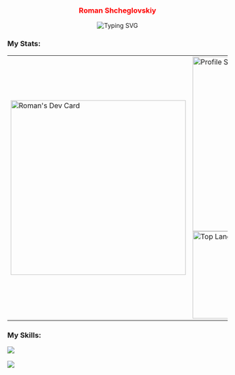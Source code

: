 <div align="center">
  <h3><span style="color:red">Roman Shcheglovskiy</span></h3>
</div>

<div align="center">
  <img src="https://readme-typing-svg.demolab.com?font=Fira+Code&pause=1000&color=FC538C&center=true&vCenter=true&width=435&lines=Front-end+Developer;React+%2F+NextJs+Developer;Vue+%2F+NuxtJs+Developer" alt="Typing SVG" />
</div>

### My Stats:

<table>
  <tr>
    <td>
    <a href="https://app.daily.dev/neverFeltAlive">
      <img src="https://api.daily.dev/devcards/5a014fbe5cee47d2bd0155c7bc65e8f1.png?r=lno" width="400" alt="Roman's Dev Card"/>
    </a>
    </td>
    <td>
      <img width="400px" alt="Profile Stats" src="https://github-readme-stats.vercel.app/api?username=neverFeltAlive&theme=radical"/><br/>
      <!-- <img width="400px" alt="Contribution Stats" src="https://streak-stats.demolab.com?user=neverFeltAlive&theme=radical"/><br/> -->
      <img width="200px" alt="Top Langs" src="https://github-readme-stats.vercel.app/api/top-langs/?username=neverFeltAlive&layout=compact&show_icons=true&theme=radical" />
    </td>
  </tr>
</table>

<!-- 
### My Latest Projects:

<img align="center" src="https://github-readme-stats.vercel.app/api/pin/?username=neverFeltAlive&repo=vite-mpa&theme=radical" />
<img align="center" src="https://github-readme-stats.vercel.app/api/pin/?username=neverFeltAlive&repo=vite-pug&theme=radical" /> 
-->

### My Skills:

<div>
  <a href="https://skillicons.dev">
    <img src="https://skillicons.dev/icons?i=github,css,html,js,ts,sass,docker,react,nextjs,redux,vue,nuxtjs&perline=7" /><br/><br/>
    <img src="https://skillicons.dev/icons?i=py,cs,unity,rust,dart&perline=7" />
  </a>
</div>
<!-- 
<div>
  <img src="https://github.com/devicons/devicon/blob/master/icons/react/react-original-wordmark.svg" title="React" alt="React" width="40" height="40"/>&nbsp;
  <img src="https://github.com/devicons/devicon/blob/master/icons/vuejs/vuejs-original-wordmark.svg" title="Vue" alt="Vue" width="40" height="40"/>&nbsp;
  <img src="https://github.com/devicons/devicon/blob/master/icons/css3/css3-plain-wordmark.svg"  title="CSS3" alt="CSS" width="40" height="40"/>&nbsp;
  <img src="https://github.com/devicons/devicon/blob/master/icons/html5/html5-original.svg" title="HTML5" alt="HTML" width="40" height="40"/>&nbsp;
  <img src="https://github.com/devicons/devicon/blob/master/icons/javascript/javascript-original.svg" title="JavaScript" alt="JavaScript" width="40" height="40"/>&nbsp;
  <img src="https://github.com/devicons/devicon/blob/master/icons/typescript/typescript-original.svg" title="TypeScript" alt="TypeScript" width="40" height="40"/>&nbsp;
  <img src="https://github.com/devicons/devicon/blob/master/icons/git/git-original-wordmark.svg" title="Git" alt="Git" width="40" height="40"/>
</div> -->
